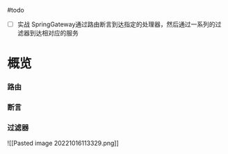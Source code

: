 #todo
- [ ] 实战
SpringGateway通过路由断言到达指定的处理器，然后通过一系列的过滤器到达相对应的服务
# 概览
### 路由
### 断言
### 过滤器
![[Pasted image 20221016113329.png]]